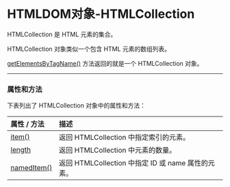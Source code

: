 # HTMLDOM对象-HTMLCollection

HTMLCollection 是 HTML 元素的集合。

HTMLCollection 对象类似一个包含 HTML 元素的数组列表。

[getElementsByTagName()](https://www.runoob.com/jsref/met-element-getelementsbytagname.html) 方法返回的就是一个 HTMLCollection 对象。

------

### 属性和方法

下表列出了 HTMLCollection 对象中的属性和方法：

| 属性 / 方法                                                  | 描述                                               |
| :----------------------------------------------------------- | :------------------------------------------------- |
| [item()](https://www.runoob.com/jsref/met-htmlcollection-item.html) | 返回 HTMLCollection 中指定索引的元素。             |
| [length](https://www.runoob.com/jsref/prop-htmlcollection-length.html) | 返回 HTMLCollection 中元素的数量。                 |
| [namedItem()](https://www.runoob.com/jsref/met-htmlcollection-nameditem.html) | 返回 HTMLCollection 中指定 ID 或 name 属性的元素。 |